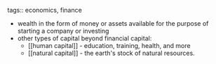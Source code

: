 tags:: economics, finance

- wealth in the form of money or assets available for the purpose of starting a company or investing
- other types of capital beyond financial capital:
	- [[human capital]] - education, training, health, and more
	- [[natural capital]] - the earth's stock of natural resources.